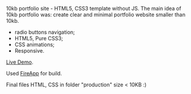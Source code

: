 10kb portfolio site - HTML5, CSS3 template without JS.
The main idea of 10kb portfolio was: create clear and minimal portfolio website smaller than 10kb.

* radio buttons navigation;
* HTML5, Pure CSS3;
* CSS animations;
* Responsive.

[Live Demo](http://marko-zub.github.io/portfolio10kb/).

Used [FireApp](https://github.com/KKBOX/FireApp/releases) for build.

Final files HTML, CSS in folder "production" size < 10KB :)
